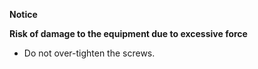
**Notice**

**Risk of damage to the equipment due to excessive force**
- Do not over-tighten the screws.
